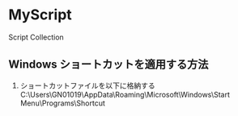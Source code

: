 # MyScript
Script Collection

## Windows ショートカットを適用する方法
1. ショートカットファイルを以下に格納する
   C:\Users\GN01019\AppData\Roaming\Microsoft\Windows\Start Menu\Programs\Shortcut
